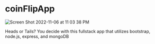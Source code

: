 # coinFlipApp
![Screen Shot 2022-11-06 at 11 03 38 PM](https://user-images.githubusercontent.com/95122800/200228538-edd315a8-da66-445b-ac15-cd5308add495.png)

Heads or Tails? You decide with this fullstack app that utilizes bootstrap, node.js, express, and mongoDB
